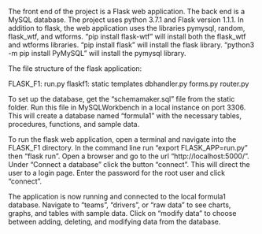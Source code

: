 The front end of the project is a Flask web application. The back end is a MySQL database. The project uses python 3.7.1 and Flask version 1.1.1. In addition to flask, the web application uses the libraries pymysql, random, flask_wtf, and wtforms. 
“pip install flask-wtf” will install both the flask_wtf and wtforms libraries. 
“pip install flask” will install the flask library.
“python3 -m pip install PyMySQL” will install the pymysql library.

The file structure of the flask application:

FLASK_F1:
run.py
flaskf1:
static
templates
dbhandler.py
forms.py
router.py

To set up the database, get the “schemamaker.sql” file from the static folder. Run this file in MySQLWorkbench in a local instance on port 3306. This will create a database named “formula1” with the necessary tables, procedures, functions, and sample data.

To run the flask web application, open a terminal and navigate into the FLASK_F1 directory. In the command line run “export FLASK_APP=run.py” then “flask run”. Open a browser and go to the url “http://localhost:5000/”. Under “Connect a database” click the button “connect”. This will direct the user to a login page. Enter the password for the root user and click “connect”.

The application is now running and connected to the local formula1 database. Navigate to “teams”, “drivers”, or “raw data” to see charts, graphs, and tables with sample data. Click on “modify data” to choose between adding, deleting, and modifying data from the database.
